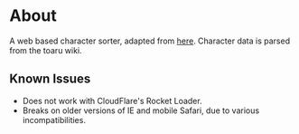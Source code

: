 # About
A web based character sorter, adapted from [here](https://github.com/execfera/charasort/).
Character data is parsed from the toaru wiki.

## Known Issues
 * Does not work with CloudFlare's Rocket Loader.
 * Breaks on older versions of IE and mobile Safari, due to various incompatibilities.
